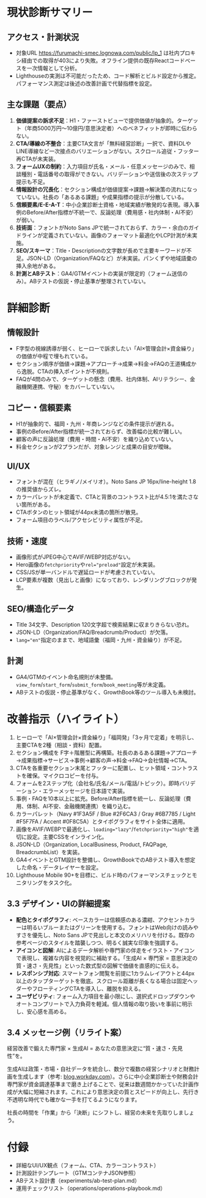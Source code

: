 # 現状診断サマリー

## アクセス・計測状況
- 対象URL https://furumachi-smec.lognowa.com/public/lp_1 は社内プロキシ経由での取得が403により失敗。オフライン提供の既存Reactコードベースを一次情報として分析。
- Lighthouseの実測は不可能だったため、コード解析とビルド設定から推定。パフォーマンス測定は後述の改善計画で代替指標を設定。

## 主な課題（要点）
1. **価値提案の訴求不足**：H1・ファーストビューで提供価値が抽象的。ターゲット（年商5000万円～10億円/意思決定者）へのベネフィットが即時に伝わらない。
2. **CTA/導線の不整合**：主要CTA文言が「無料経営診断」一択で、資料DLやLINE導線など一次接点のバリエーションがない。スクロール追従・フッター再CTAが未実装。
3. **フォームUXの制約**：入力項目が氏名・メール・任意メッセージのみで、相談種別・電話番号の取得ができない。バリデーションや送信後の次ステップ提示も不足。
4. **情報設計の冗長化**：セクション構成が価値提案→課題→解決策の流れになっていない。社長の「あるある課題」や成果指標の提示が分散している。
5. **信頼要素/E-E-A-T**：中小企業診断士資格・地域実績が散発的な表現。導入事例のBefore/After指標が不統一で、反論処理（費用感・社内体制・AI不安）が弱い。
6. **技術面**：フォントがNoto Sans JPで統一されておらず、カラー・余白のガイドラインが定義されていない。画像のフォーマット最適化やLCP計測が未実施。
7. **SEO/スキーマ**：Title・Descriptionの文字数が長めで主要キーワードが不足。JSON-LD（Organization/FAQなど）が未実装。パンくずや地域語彙の挿入余地がある。
8. **計測とABテスト**：GA4/GTMイベントの実装が限定的（フォーム送信のみ）。ABテストの仮説・停止基準が整理されていない。

# 詳細診断

## 情報設計
- F字型の視線誘導が弱く、ヒーローで訴求したい「AI×管理会計×資金繰り」の価値が中程で埋もれている。
- セクション順序が価値→課題→アプローチ→成果→料金→FAQの王道構成から逸脱。CTAの挿入ポイントが不規則。
- FAQが4問のみで、ターゲットの懸念（費用、社内体制、AIリテラシー、金融機関連携、守秘）をカバーしていない。

## コピー・信頼要素
- H1が抽象的で、福岡・九州・年商レンジなどの条件提示が遅れる。
- 事例のBefore/After指標が統一されておらず、改善幅の比較が難しい。
- 顧客の声に反論処理（費用・時間・AI不安）を織り込めていない。
- 料金セクションが2プランだが、対象レンジと成果の目安が曖昧。

## UI/UX
- フォントが混在（ヒラギノ/メイリオ）。Noto Sans JP 16px/line-height 1.8の推奨値からズレ。
- カラーパレットが未定義で、CTAと背景のコントラスト比が4.5:1を満たさない箇所がある。
- CTAボタンのヒット領域が44px未満の箇所が散見。
- フォーム項目のラベル/アクセシビリティ属性が不足。

## 技術・速度
- 画像形式がJPEG中心でAVIF/WEBP対応がない。
- Hero画像の`fetchpriority`や`rel="preload"`設定が未実装。
- CSS/JSが単一バンドルで遅延ロードが考慮されていない。
- LCP要素が複数（見出しと画像）になっており、レンダリングブロックが発生。

## SEO/構造化データ
- Title 34文字、Description 120文字超で検索結果に収まりきらない恐れ。
- JSON-LD（Organization/FAQ/Breadcrumb/Product）が欠落。
- `lang="en"`指定のままで、地域語彙（福岡・九州・資金繰り）が不足。

## 計測
- GA4/GTMのイベント命名規則が未整備。`view_form`/`start_form`/`submit_form`/`book_meeting`等が未定義。
- ABテストの仮説・停止基準がなく、GrowthBook等のツール導入も未検討。

# 改善指示（ハイライト）
1. ヒーローで「AI×管理会計×資金繰り」「福岡発」「3ヶ月で定着」を明示し、主要CTAを2種（相談・資料）配置。
2. セクション構成を F字＋階層型に再構築。社長のあるある課題→アプローチ→成果指標→サービス→事例→顧客の声→料金→FAQ→会社情報→CTA。
3. CTAを各重要セクション末尾とフッターに配置し、ヒット領域・コントラストを確保。マイクロコピーを付与。
4. フォームを2ステップ化（会社名/氏名/メール/電話/トピック）。即時バリデーション・エラーメッセージを日本語で実装。
5. 事例・FAQを10本以上に拡充。Before/After指標を統一し、反論処理（費用、体制、AI不安、金融機関連携）を織り込む。
6. カラーパレット（Navy #1F3A5F / Blue #2F6CA3 / Gray #6B7785 / Light #F5F7FA / Accent #0F8C5A）とタイポグラフィをサイト全体に適用。
7. 画像をAVIF/WEBPで最適化し、`loading="lazy"`/`fetchpriority="high"`を適切に設定。主要CSSをインライン化。
8. JSON-LD（Organization, LocalBusiness, Product, FAQPage, BreadcrumbList）を実装。
9. GA4イベントとGTM設計を整備し、GrowthBookでのABテスト導入を想定した命名・データレイヤーを設定。
10. Lighthouse Mobile 90+を目標に、ビルド時のパフォーマンスチェックとモニタリングをタスク化。

## 3.3 デザイン・UIの詳細提案
- **配色とタイポグラフィ**: ベースカラーは信頼感のある濃紺、アクセントカラーは明るいブルーまたはグリーンを使用する。フォントはWeb向けの読みやすさを優先し、Noto Sans JPで見出しと本文のメリハリを付ける。既存の参考ページのスタイルを踏襲しつつ、明るく誠実な印象を強調する。
- **アイコンと図解**: AIによるデータ解析や専門家の伴走をイラスト・アイコンで表現し、複雑な内容を視覚的に補助する。「生成AI × 専門家 = 意思決定の質・速さ・先見性」といった数式型の図解で価値を直感的に伝える。
- **レスポンシブ対応**: スマートフォン閲覧を前提に1カラムレイアウトと44px以上のタップターゲットを徹底。スクロール距離が長くなる場合は固定ヘッダーやフローティングCTAを導入し、離脱を抑える。
- **ユーザビリティ**: フォーム入力項目を最小限にし、選択式ドロップダウンやオートコンプリートで入力負荷を軽減。個人情報の取り扱いを事前に明示し、安心感を高める。

## 3.4 メッセージ例（リライト案）
経営改善で鍛えた専門家 × 生成AI = あなたの意思決定に“質・速さ・先見性”を。

生成AIは政策・市場・自社データを統合し、数分で複数の経営シナリオと財務計画を生成します（参考: [blog.workday.com](https://blog.workday.com/)）。さらに中小企業診断士や財務会計専門家が資金調達基準まで磨き上げることで、従来は数週間かかっていた計画作成が大幅に短縮されます。これにより意思決定の質とスピードが向上し、先行き不透明な時代でも確かな一手を打てるようになります。

社長の時間を「作業」から「決断」にシフトし、経営の未来を先取りしましょう。

# 付録
- 詳細なUI/UX観点（フォーム、CTA、カラーコントラスト）
- 計測設計テンプレート（GTMコンテナJSON参照）
- ABテスト設計書（experiments/ab-test-plan.md）
- 運用チェックリスト（operations/operations-playbook.md）
